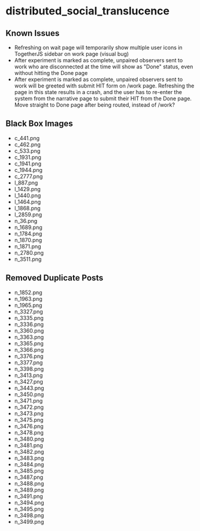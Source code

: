 # distributed_social_translucence

Known Issues
------------
- Refreshing on wait page will temporarily show multiple user icons in TogetherJS sidebar on work page (visual bug)
- After experiment is marked as complete, unpaired observers sent to work who are disconnected at the time will show as "Done" status, even without hitting the Done page
- After experiment is marked as complete, unpaired observers sent to work will be greeted with submit HIT form on /work page. Refreshing the page in this state results in a crash, and the user has to re-enter the system from the narrative page to submit their HIT from the Done page. Move straight to Done page after being routed, instead of /work?

Black Box Images
----------------
- c_441.png
- c_462.png
- c_533.png
- c_1931.png
- c_1941.png
- c_1944.png
- c_2777.png
- l_887.png
- l_1429.png
- l_1440.png
- l_1464.png
- l_1868.png
- l_2859.png
- n_36.png
- n_1689.png
- n_1784.png
- n_1870.png
- n_1871.png
- n_2780.png
- n_3511.png

Removed Duplicate Posts
-----------------------
- n_1852.png
- n_1963.png
- n_1965.png
- n_3327.png
- n_3335.png
- n_3336.png
- n_3360.png
- n_3363.png
- n_3365.png
- n_3366.png
- n_3376.png
- n_3377.png
- n_3398.png
- n_3413.png
- n_3427.png
- n_3443.png
- n_3450.png
- n_3471.png
- n_3472.png
- n_3473.png
- n_3475.png
- n_3476.png
- n_3478.png
- n_3480.png
- n_3481.png
- n_3482.png
- n_3483.png
- n_3484.png
- n_3485.png
- n_3487.png
- n_3488.png
- n_3489.png
- n_3491.png
- n_3494.png
- n_3495.png
- n_3498.png
- n_3499.png

